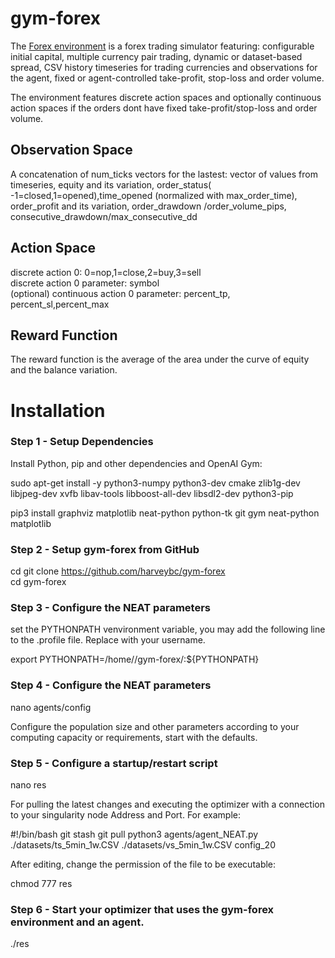 # gym-forex

The [Forex environment](https://github.com/harveybc/gym-forex) is a forex
trading simulator featuring: configurable initial capital, multiple currency pair
trading, dynamic or dataset-based spread, CSV history timeseries for trading
currencies and observations for the agent, fixed or agent-controlled take-profit, stop-loss and order volume.

The environment features discrete action spaces and optionally continuous
action spaces if the orders dont have fixed take-profit/stop-loss and order
volume.

## Observation Space

A concatenation of num_ticks vectors for the lastest: 
vector of values from timeseries, equity and its variation, 
order_status( -1=closed,1=opened),time_opened (normalized with
max_order_time), order_profit and its variation, order_drawdown
/order_volume_pips,  consecutive_drawdown/max_consecutive_dd

## Action Space

discrete action 0: 0=nop,1=close,2=buy,3=sell  
discrete action 0 parameter: symbol  
(optional) continuous action 0 parameter: percent_tp, percent_sl,percent_max  

## Reward Function

The reward function is the average of the area under the curve of equity and the 
balance variation.

# Installation
### Step 1 - Setup Dependencies

Install Python, pip and other dependencies and OpenAI Gym:  

sudo apt-get install -y python3-numpy python3-dev cmake zlib1g-dev libjpeg-dev xvfb libav-tools libboost-all-dev libsdl2-dev python3-pip 

pip3 install graphviz matplotlib neat-python python-tk git gym neat-python matplotlib

### Step 2 - Setup gym-forex from GitHub

cd 
git clone https://github.com/harveybc/gym-forex  
cd gym-forex  

### Step 3 - Configure the NEAT parameters

set the PYTHONPATH venvironment variable, you may add the following line to the .profile file. Replace <username> with your username.

export PYTHONPATH=/home/<username>/gym-forex/:${PYTHONPATH}
  
### Step 4 - Configure the NEAT parameters

nano agents/config  

Configure the population size and other parameters according to your computing 
capacity or requirements, start with the defaults.

### Step 5 - Configure a startup/restart script

nano res  

For pulling the latest changes and executing the optimizer with a connection to 
your singularity node Address and Port. For example:  

#!/bin/bash
git stash
git pull
python3 agents/agent_NEAT.py ./datasets/ts_5min_1w.CSV ./datasets/vs_5min_1w.CSV config_20

After editing, change the permission of the file to be executable:  

chmod 777 res  

### Step 6 - Start your optimizer that uses the gym-forex environment and an agent.

./res  


